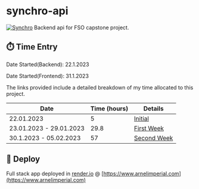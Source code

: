 # synchro-api

[![Synchro](https://img.shields.io/badge/Live%20Site-https://www.arnelimperial.com-success)](https://www.arnelimperial.com)
Backend api for FSO capstone project.

## ⏱️ Time Entry

Date Started(Backend): 22.1.2023

Date Started(Frontend): 31.1.2023

The links provided include a detailed breakdown of my time allocated to this project.

| Date                    | Time (hours) | Details                                                                |
| ----------------------- | ------------ | ---------------------------------------------------------------------- |
| 22.01.2023              | 5            | [Initial](https://app.clockify.me/shared/63e035c668c29410b9f4d693)     |
| 23.01.2023 - 29.01.2023 | 29.8         | [First Week](https://app.clockify.me/shared/63e035e435504317106a58ef)  |
| 30.1.2023 - 05.02.2023  | 57           | [Second Week](https://app.clockify.me/shared/63e035e435504317106a58ef) |

## 💫 Deploy

Full stack app deployed in [render.io](https://render.com) @ [https://www.arnelimperial.com](https://www.arnelimperial.com)

